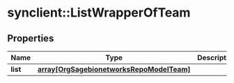 # synclient::ListWrapperOfTeam


## Properties
Name | Type | Description | Notes
------------ | ------------- | ------------- | -------------
**list** | [**array[OrgSagebionetworksRepoModelTeam]**](org.sagebionetworks.repo.model.Team.md) |  | [optional] 


